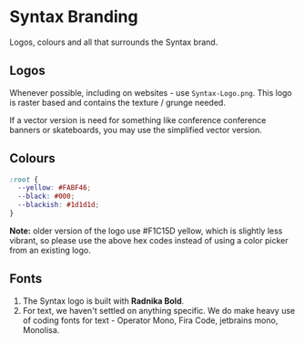 # Syntax Branding

Logos, colours and all that surrounds the Syntax brand.


## Logos

Whenever possible, including on websites - use `Syntax-Logo.png`. This logo is raster based and contains the texture / grunge needed.

If a vector version is need for something like conference conference banners or skateboards, you may use the simplified vector version.

## Colours

```css
:root {
  --yellow: #FABF46;
  --black: #000;
  --blackish: #1d1d1d;
}
```

**Note:** older version of the logo use #F1C15D yellow, which is slightly less vibrant, so please use the above hex codes instead of using a color picker from an existing logo.

## Fonts

1. The Syntax logo is built with **Radnika Bold**.
2. For text, we haven't settled on anything specific. We do make heavy use of coding fonts for text - Operator Mono, Fira Code, jetbrains mono, Monolisa.



